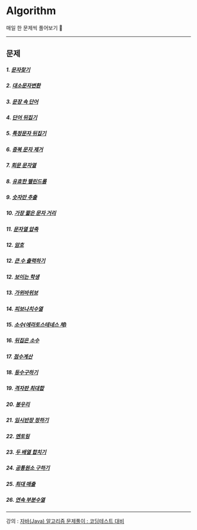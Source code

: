 # Algorithm
매일 한 문제씩 풀어보기 🥊

<hr>

<h2>문제</h2>

##### 1. [문자찾기](./src/숙작/문자찾기.java)
##### 2. [대소문자변환](./src/숙작/대소문자변환.java)
##### 3. [문장 속 단어](./src/숙작/문장속단어.java)
##### 4. [단어 뒤집기](./src/숙작/단어뒤집기.java)
##### 5. [특정문자 뒤집기](./src/숙작/특정문자뒤집기.java)
##### 6. [중복 문자 제거](./src/숙작/중복문자제거.java)
##### 7. [회문 문자열](./src/숙작/회문문자열.java)
##### 8. [유효한 팰린드롬](./src/숙작/유효한팰린드롬.java)
##### 9. [숫자만 추출](./src/숙작/숫자만추출.java)
##### 10. [가장 짧은 문자 거리](./src/숙작/가장짧은문자거리.java)
##### 11. [문자열 압축](./src/숙작/문자열압축.java)
##### 12. [암호](./src/숙작/암호.java)
##### 12. [큰 수 출력하기](./src/숙작/큰수출력하기.java)
##### 12. [보이는 학생](./src/숙작/보이는학생.java)
##### 13. [가위바위보](./src/숙작/가위바위보.java)
##### 14. [피보나치수열](./src/숙작/피보나치수열.java)
##### 15. [소수(에라토스테네스 체)](./src/숙작/피보나치수열.java)
##### 16. [뒤집은 소수](./src/숙작/뒤집은소수.java)
##### 17. [점수계산](./src/숙작/점수계산.java)
##### 18. [등수구하기](./src/숙작/등수구하기.java)
##### 19. [격자판 최대합](./src/숙작/격자판최대합.java)
##### 20. [봉우리](./src/숙작/봉우리.java)
##### 21. [임시반장 정하기](./src/숙작/임시반장정하기.java)
##### 22. [멘토링](./src/숙작/멘토링.java)
##### 23. [두 배열 합치기](./src/숙작/두배열합치기.java)
##### 24. [공통원소 구하기](./src/숙작/공통원소구하기.java)
##### 25. [최대 매출](./src/숙작/최대매출.java)
##### 26. [연속 부분수열](./src/숙작/연속부분수열.java)



<hr>

강의 : [자바(Java) 알고리즘 문제풀이 : 코딩테스트 대비](https://www.inflearn.com/course/%EC%9E%90%EB%B0%94-%EC%95%8C%EA%B3%A0%EB%A6%AC%EC%A6%98-%EB%AC%B8%EC%A0%9C%ED%92%80%EC%9D%B4-%EC%BD%94%ED%85%8C%EB%8C%80%EB%B9%84/dashboard)